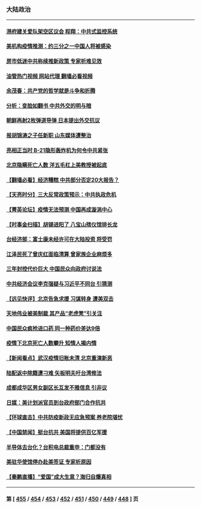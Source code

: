 ### 大陆政治
---
#### [港府建关爱队架空区议会 程翔：中共式监控系统](../../pages/ncid277/n13887104.md?12190845) 
#### [美机构疫情推测：约三分之一中国人将被感染](../../pages/ncid277/n13887194.md?12190845) 
#### [房市低迷中共称续推新政策 专家析难见效](../../pages/ncid277/n13887144.md?12190845) 
#### [油管热门视频 网站代理 翻墙必看视频](http://138.2.39.72:81/youtube.html?epic-marker?12190845)
#### [余茂春：共产党的哲学就是斗争和折腾](../../pages/ncid277/n13887133.md?12190845) 
#### [分析：变脸如翻书 中共外交的明与暗](../../pages/ncid277/n13886917.md?12190845) 
#### [朝鲜再射2枚弹道导弹 日本提出外交抗议](../../pages/ncid277/n13887055.md?12190845) 
#### [报胡锦涛之子任新职 山东媒体遭整治](../../pages/ncid277/n13887046.md?12190845) 
#### [亮相正当时 B-21隐形轰炸机为何令中共紧张](../../pages/ncid277/n13886820.md?12190845) 
#### [北京隐瞒死亡人数 洋五毛杠上美教授被起底](../../pages/ncid277/n13886904.md?12190845) 
#### [【翻墙必看】经济糟糕 中共部分否定20大报告？](../../pages/ncid277/n13886965.md?12190845) 
#### [【天亮时分】三大反常政策预示：中共执政危机](../../pages/ncid277/n13886945.md?12190845) 
#### [【菁英论坛】疫情无法预测 中国再成漩涡中心](../../pages/ncid277/n13886897.md?12190845) 
#### [【时事金扫描】胡锡进阳了 八宝山殡仪馆排长龙](../../pages/ncid277/n13886812.md?12190845) 
#### [台经济部：富士康未经许可在大陆投资 将受罚](../../pages/ncid277/n13886861.md?12190845) 
#### [江泽民死了曾庆红面临清算 曾家族企业麻烦多](../../pages/ncid277/n13886840.md?12190845) 
#### [三年封控代价巨大 中国民众向政府讨说法](../../pages/ncid277/n13886817.md?12190845) 
#### [中共经济会议李克强疑与习近平不同台 引猜测](../../pages/ncid277/n13886722.md?12190845) 
#### [【远见快评】北京告急求援 习谋转身 遭美双击](../../pages/ncid277/n13886518.md?12190845) 
#### [天地伟业被美制裁 其产品“老虎凳”引关注](../../pages/ncid277/n13886445.md?12190845) 
#### [中国民众疯抢进口药 同一种药价差达9倍](../../pages/ncid277/n13886761.md?12190845) 
#### [疫情下北京死亡人数攀升 知情人揭内情](../../pages/ncid277/n13886705.md?12190845) 
#### [【新闻看点】武汉疫情旧账未清 北京重演新恶](../../pages/ncid277/n13886438.md?12190845) 
#### [陆配返中除籍遭刁难 矢板明夫吁台湾修法](../../pages/ncid277/n13886682.md?12190845) 
#### [成都成华区男女副区长互发不雅信息 引非议](../../pages/ncid277/n13886641.md?12190845) 
#### [日媒：美计划派官员到台政府部门合作抗共](../../pages/ncid277/n13886678.md?12190845) 
#### [【环球直击】中共防疫新政无应急预案 养老院堪忧](../../pages/ncid277/n13886316.md?12190845) 
#### [【中国禁闻】挺台抗共 美国将提供百亿军援](../../pages/ncid277/n13886434.md?12190845) 
#### [半导体去台化？台积电总裁重申：门都没有](../../pages/ncid277/n13886530.md?12190845) 
#### [美驻华使馆停办赴美签证 专家析原因](../../pages/ncid277/n13886582.md?12190845) 
#### [【秦鹏直播】“爱国”成大生意？海归自爆真相](../../pages/ncid277/n13886448.md?12190845) 

---
#### 第 [ [455](./455.md?12190845) / [454](./454.md?12190845) / [453](./453.md?12190845) / [452](./452.md?12190845) / [451](./451.md?12190845) / [450](./450.md?12190845) / [449](./449.md?12190845) / [448](./448.md?12190845) ] 页
